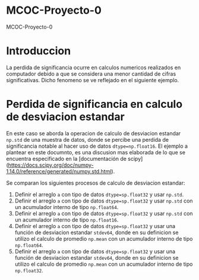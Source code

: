 # MCOC-Proyecto-0
MCOC-Proyecto-0
# Introduccion
La perdida de significancia ocurre en calculos numericos realizados en computador debido a que se considera una menor cantidad de cifras significativas. Dicho fenomeno se ve reflejado en el siguiente ejemplo.
# Perdida de significancia en calculo de desviacion estandar 
En este caso se aborda la operacion de calculo de desviacion estandar `np.std` de una muestra de datos, donde se percibe una perdida de significancia notable al hacer uso de datos `dtype=np.float16`. El ejemplo a plantear en este documnto, es una discusion mas elaborada de lo que se encuentra especificado en la [documentación de scipy] (https://docs.scipy.org/doc/numpy-1.14.0/reference/generated/numpy.std.html).

Se comparan los siguientes procesos de calculo de desviacion estandar:

 1. Definir el arreglo `a` con tipo de datos `dtype=sp.float32` y usar `np.std`. 
 2. Definir el arreglo `a` con tipo de datos `dtype=sp.float32` y usar `np.std` con un acumulador interno de tipo `np.float64`. 
 3. Definir el arreglo `a` con tipo de datos `dtype=sp.float32` y usar `np.std` con un acumulador interno de tipo `np.float16`.
 4. Definir el arreglo `a` con tipo de datos `dtype=sp.float32` y usar una función de desviacion estandar `stdev64`, donde en su definicion se utilizo el calculo de promedio `np.mean` con un acumulador interno de tipo `np.float64`. 
 5. Definir el arreglo `a` con tipo de datos `dtype=sp.float32` y usar una función de desviacion estandar `stdev64`, donde en su definicion se utilizo el calculo de promedio `np.mean` con un acumulador interno de tipo `np.float32`.

